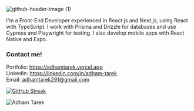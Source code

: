 ![github-header-image (1)](https://user-images.githubusercontent.com/88515844/221865939-e11cc2ab-19ec-4ff7-8d02-0e1e74617f27.png)

I'm a Front-End Developer experienced in React.js and Next.js, using React with TypeScript. I work with Prisma and Drizzle for databases and use Cypress and Playwright for testing. I also develop mobile apps with React Native and Expo.

<h3>Contact me!</h3>

Portfolio: https://adhamtarek.vercel.app<br>
LinkedIn: https://linkedin.com/in/adham-tarek<br>
Email: adhamtarek291@gmail.com<br>

[![GitHub Streak](http://github-readme-streak-stats.herokuapp.com?user=adham618&date_format=M%20j%5B%2C%20Y%5D&currStreakLabel=000000&ring=000000&fire=000000)](https://git.io/streak-stats)<br/>

<p align="left"> <img src="https://komarev.com/ghpvc/?username=adham618&label=Profile%20views&color=0e75b6&style=flat" alt="Adham Tarek" /> </p>
